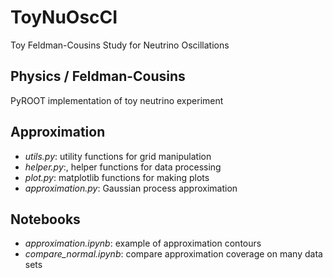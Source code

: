 # ToyNuOscCI

Toy Feldman-Cousins Study for Neutrino Oscillations 

## Physics / Feldman-Cousins

PyROOT implementation of toy neutrino experiment

## Approximation

* _utils.py_: utility functions for grid manipulation
* _helper.py_:, helper functions for data processing
* _plot.py_: matplotlib functions for making plots
* _approximation.py_: Gaussian process approximation

## Notebooks

* _approximation.ipynb_: example of approximation contours
* _compare_normal.ipynb_: compare approximation coverage on many data sets
